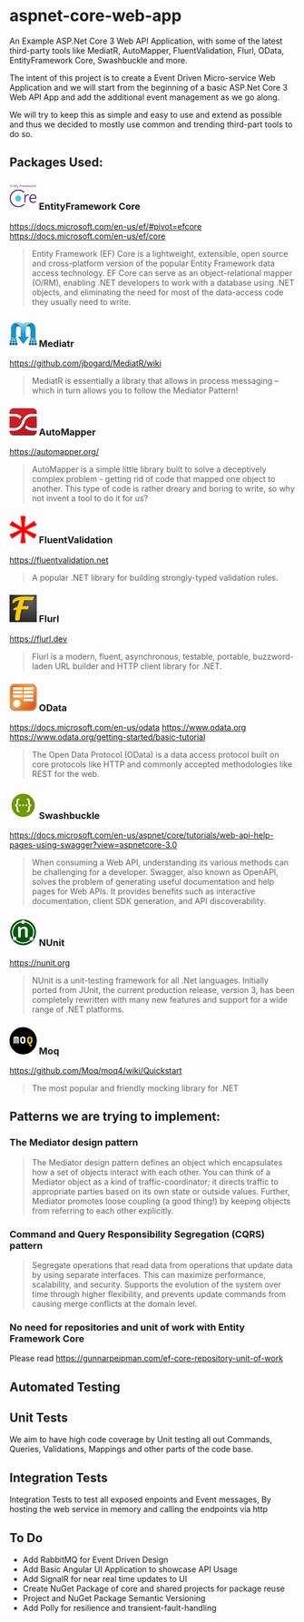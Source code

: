 # aspnet-core-web-app
An Example ASP.Net Core 3 Web API Application, with some of the latest third-party tools like MediatR, AutoMapper, FluentValidation, Flurl, OData, EntityFramework Core, Swashbuckle and more. 

The intent of this project is to create a Event Driven Micro-service Web Application and we will start from the beginning of a basic ASP.Net Core 3 Web API App and add the additional event management as we go along.

We will try to keep this as simple and easy to use and extend as possible and thus we decided to mostly use common and trending third-part tools to do so.

## Packages Used:

### ![EFCore](Docs/Images/EF-Core-icon.png) EntityFramework Core
https://docs.microsoft.com/en-us/ef/#pivot=efcore
https://docs.microsoft.com/en-us/ef/core
> Entity Framework (EF) Core is a lightweight, extensible, open source and cross-platform version of the popular Entity Framework data access technology.
EF Core can serve as an object-relational mapper (O/RM), enabling .NET developers to work with a database using .NET objects, and eliminating the need for most of the data-access code they usually need to write.

### ![MediatR](Docs/Images/MediatR-icon.png) Mediatr
https://github.com/jbogard/MediatR/wiki
> MediatR is essentially a library that allows in process messaging – which in turn allows you to follow the Mediator Pattern!

### ![AutoMapper](Docs/Images/AutoMapper-icon.png) AutoMapper
https://automapper.org/
> AutoMapper is a simple little library built to solve a deceptively complex problem - getting rid of code that mapped one object to another. This type of code is rather dreary and boring to write, so why not invent a tool to do it for us?

### ![FluentValidation](Docs/Images/FluentValidation-icon.png) FluentValidation
https://fluentvalidation.net
> A popular .NET library for building strongly-typed validation rules.

### ![Flurl](Docs/Images/Flurl-icon.png) Flurl
https://flurl.dev
> Flurl is a modern, fluent, asynchronous, testable, portable, buzzword-laden URL builder and HTTP client library for .NET.

### ![OData](Docs/Images/OData-icon.png) OData
https://docs.microsoft.com/en-us/odata
https://www.odata.org
https://www.odata.org/getting-started/basic-tutorial
> The Open Data Protocol (OData) is a data access protocol built on core protocols like HTTP and commonly accepted methodologies like REST for the web.

### ![Swashbuckle](Docs/Images/Swashbuckle-icon.png) Swashbuckle 
https://docs.microsoft.com/en-us/aspnet/core/tutorials/web-api-help-pages-using-swagger?view=aspnetcore-3.0
> When consuming a Web API, understanding its various methods can be challenging for a developer. Swagger, also known as OpenAPI, solves the problem of generating useful documentation and help pages for Web APIs. It provides benefits such as interactive documentation, client SDK generation, and API discoverability.

### ![NUnit](Docs/Images/NUnit-icon.png) NUnit
https://nunit.org
> NUnit is a unit-testing framework for all .Net languages. Initially ported from JUnit, the current production release, version 3, has been completely rewritten with many new features and support for a wide range of .NET platforms.

### ![Moq](Docs/Images/Moq-icon.png) Moq
https://github.com/Moq/moq4/wiki/Quickstart
> The most popular and friendly mocking library for .NET


## Patterns we are trying to implement:

### The Mediator design pattern
> The Mediator design pattern defines an object which encapsulates how a set of objects interact with each other. 
> You can think of a Mediator object as a kind of traffic-coordinator; it directs traffic to appropriate parties based on its own state or outside values. Further, Mediator promotes loose coupling (a good thing!) by keeping objects from referring to each other explicitly.

### Command and Query Responsibility Segregation (CQRS) pattern
> Segregate operations that read data from operations that update data by using separate interfaces. This can maximize performance, scalability, and security. Supports the evolution of the system over time through higher flexibility, and prevents update commands from causing merge conflicts at the domain level.

### No need for repositories and unit of work with Entity Framework Core
Please read https://gunnarpeipman.com/ef-core-repository-unit-of-work

## Automated Testing 

## Unit Tests
We aim to have high code coverage by Unit testing all out Commands, Queries, Validations, Mappings and other parts of the code base. 

## Integration Tests
Integration Tests to test all exposed enpoints and Event messages, By hosting the web service in memory and calling the endpoints via http

## To Do

 - Add RabbitMQ for Event Driven Design
 - Add Basic Angular UI Application to showcase API Usage
 - Add SignalR for near real time updates to UI
 - Create NuGet Package of core and shared projects for package reuse
 - Project and NuGet Package Semantic Versioning
 - Add Polly for resilience and transient-fault-handling 
